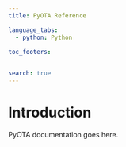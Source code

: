 ```yaml
---
title: PyOTA Reference

language_tabs:
  - python: Python

toc_footers:
  

search: true
---
```


# Introduction

PyOTA documentation goes here.
